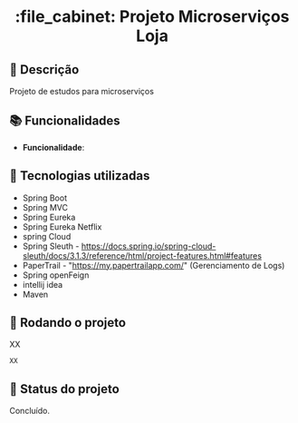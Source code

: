 <h1 align="center">:file_cabinet: Projeto Microserviços Loja</h1>

## :memo: Descrição
Projeto de estudos para microserviços

## :books: Funcionalidades
* <b>Funcionalidade</b>:

## :wrench: Tecnologias utilizadas
* Spring Boot
* Spring MVC
* Spring Eureka
* Spring Eureka Netflix
* spring Cloud
* Spring Sleuth - https://docs.spring.io/spring-cloud-sleuth/docs/3.1.3/reference/html/project-features.html#features
* PaperTrail - "https://my.papertrailapp.com/" (Gerenciamento de Logs)
* Spring openFeign
* intellij idea
* Maven

## :rocket: Rodando o projeto
XX
```
XX
```

## :dart: Status do projeto
Concluído.

